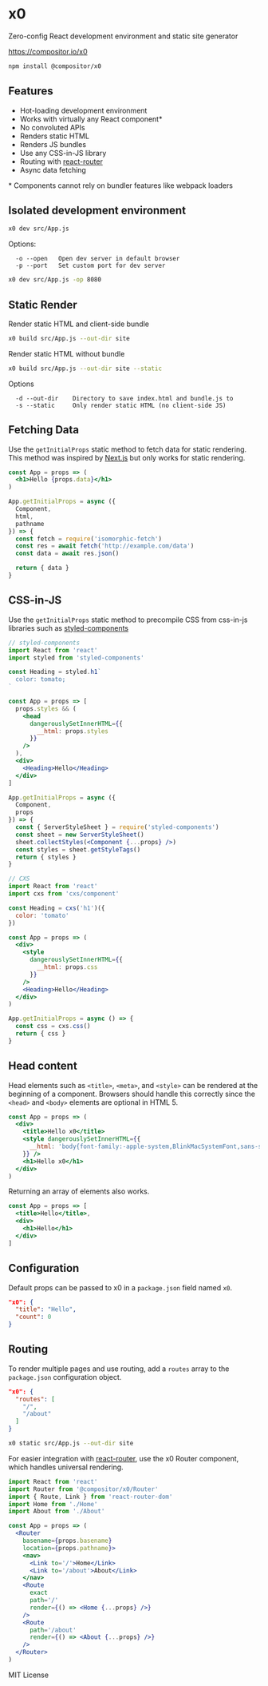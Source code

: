 
# x0

Zero-config React development environment and static site generator

https://compositor.io/x0

```sh
npm install @compositor/x0
```

## Features

- Hot-loading development environment
- Works with virtually any React component\*
- No convoluted APIs
- Renders static HTML
- Renders JS bundles
- Use any CSS-in-JS library
- Routing with [react-router][react-router]
- Async data fetching

\* Components cannot rely on bundler features like webpack loaders


## Isolated development environment

```sh
x0 dev src/App.js
```

Options:

```
  -o --open   Open dev server in default browser
  -p --port   Set custom port for dev server
```

```sh
x0 dev src/App.js -op 8080
```


## Static Render

Render static HTML and client-side bundle

```sh
x0 build src/App.js --out-dir site
```

Render static HTML without bundle

```sh
x0 build src/App.js --out-dir site --static
```

Options

```
  -d --out-dir    Directory to save index.html and bundle.js to
  -s --static     Only render static HTML (no client-side JS)
```

## Fetching Data

Use the `getInitialProps` static method to fetch data for static rendering.
This method was inspired by [Next.js][nextjs] but only works for static rendering.

```jsx
const App = props => (
  <h1>Hello {props.data}</h1>
)

App.getInitialProps = async ({
  Component,
  html,
  pathname
}) => {
  const fetch = require('isomorphic-fetch')
  const res = await fetch('http://example.com/data')
  const data = await res.json()

  return { data }
}
```

## CSS-in-JS

Use the `getInitialProps` static method to precompile CSS from css-in-js libraries such as [styled-components][sc]

```jsx
// styled-components
import React from 'react'
import styled from 'styled-components'

const Heading = styled.h1`
  color: tomato;
`

const App = props => [
  props.styles && (
    <head
      dangerouslySetInnerHTML={{
        __html: props.styles
      }}
    />
  ),
  <div>
    <Heading>Hello</Heading>
  </div>
]

App.getInitialProps = async ({
  Component,
  props
}) => {
  const { ServerStyleSheet } = require('styled-components')
  const sheet = new ServerStyleSheet()
  sheet.collectStyles(<Component {...props} />)
  const styles = sheet.getStyleTags()
  return { styles }
}
```

```jsx
// CXS
import React from 'react'
import cxs from 'cxs/component'

const Heading = cxs('h1')({
  color: 'tomato'
})

const App = props => (
  <div>
    <style
      dangerouslySetInnerHTML={{
        __html: props.css
      }}
    />
    <Heading>Hello</Heading>
  </div>
)

App.getInitialProps = async () => {
  const css = cxs.css()
  return { css }
}
```


## Head content

Head elements such as `<title>`, `<meta>`, and `<style>` can be rendered at the beginning of a component.
Browsers should handle this correctly since the `<head>` and `<body>` elements are optional in HTML 5.

```jsx
const App = props => (
  <div>
    <title>Hello x0</title>
    <style dangerouslySetInnerHTML={{
      __html: 'body{font-family:-apple-system,BlinkMacSystemFont,sans-serif}'
    }} />
    <h1>Hello x0</h1>
  </div>
)
```

Returning an array of elements also works.

```jsx
const App = props => [
  <title>Hello</title>,
  <div>
    <h1>Hello</h1>
  </div>
]
```


## Configuration

Default props can be passed to x0 in a `package.json` field named `x0`.

```json
"x0": {
  "title": "Hello",
  "count": 0
}
```

## Routing

To render multiple pages and use routing, add a `routes` array to the `package.json` configuration object.

```json
"x0": {
  "routes": [
    "/",
    "/about"
  ]
}
```

```sh
x0 static src/App.js --out-dir site
```

For easier integration with [react-router][react-router], use the x0 Router component, which handles universal rendering.

```jsx
import React from 'react'
import Router from '@compositor/x0/Router'
import { Route, Link } from 'react-router-dom'
import Home from './Home'
import About from './About'

const App = props => (
  <Router
    basename={props.basename}
    location={props.pathname}>
    <nav>
      <Link to='/'>Home</Link>
      <Link to='/about'>About</Link>
    </nav>
    <Route
      exact
      path='/'
      render={() => <Home {...props} />}
    />
    <Route
      path='/about'
      render={() => <About {...props} />}
    />
  </Router>
)
```

MIT License

[nextjs]: https://github.com/zeit/next.js
[react-router]: https://github.com/ReactTraining/react-router
[sc]: https://github.com/styled-components/styled-components
